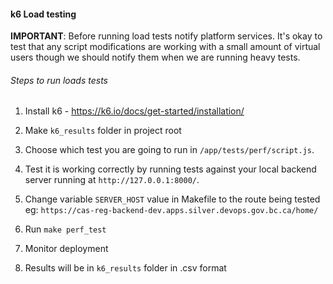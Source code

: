 #### k6 Load testing

**IMPORTANT**: Before running load tests notify platform services. It's okay to test that any script modifications are working with a small amount of virtual users though we should notify them when we are running heavy tests.

###### Steps to run loads tests

1. Install k6 - https://k6.io/docs/get-started/installation/

2. Make `k6_results` folder in project root

3. Choose which test you are going to run in `/app/tests/perf/script.js`.

4. Test it is working correctly by running tests against your local backend server running at `http://127.0.0.1:8000/`.

5. Change variable `SERVER_HOST` value in Makefile to the route being tested eg: `https://cas-reg-backend-dev.apps.silver.devops.gov.bc.ca/home/`

6. Run `make perf_test`

7. Monitor deployment

8. Results will be in `k6_results` folder in .csv format
